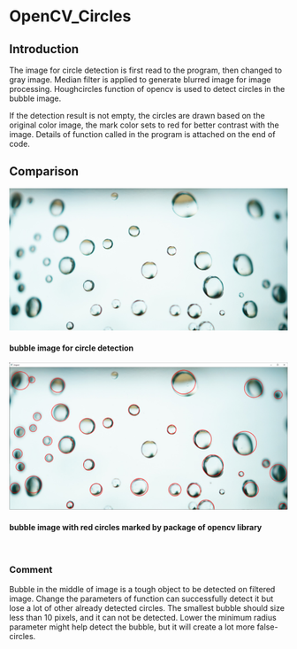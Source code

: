 # OpenCV_Circles

## Introduction
The image for circle detection is first read to the program, then changed to gray image. Median filter is applied to generate blurred image for image processing. Houghcircles function of opencv is used to detect circles in the bubble image. 

If the detection result is not empty, the circles are drawn based on the original color image, the mark color sets to red for better contrast with the image. Details of function called in the program is attached on the end of code. 
## Comparison
![link](images/bubbles-g58607190e_1920.jpg) 
#### bubble image for circle detection
![link](images/bubbles-processed.png) 
#### bubble image with red circles marked by package of opencv library
<br>

### Comment
Bubble in the middle of image is a tough object to be detected on filtered image. Change the parameters of function can successfully detect it but lose a lot of other already detected circles. The smallest bubble should size less than 10 pixels, and it can not be detected. Lower the minimum radius parameter might help detect the bubble, but it will create a lot more false-circles. 